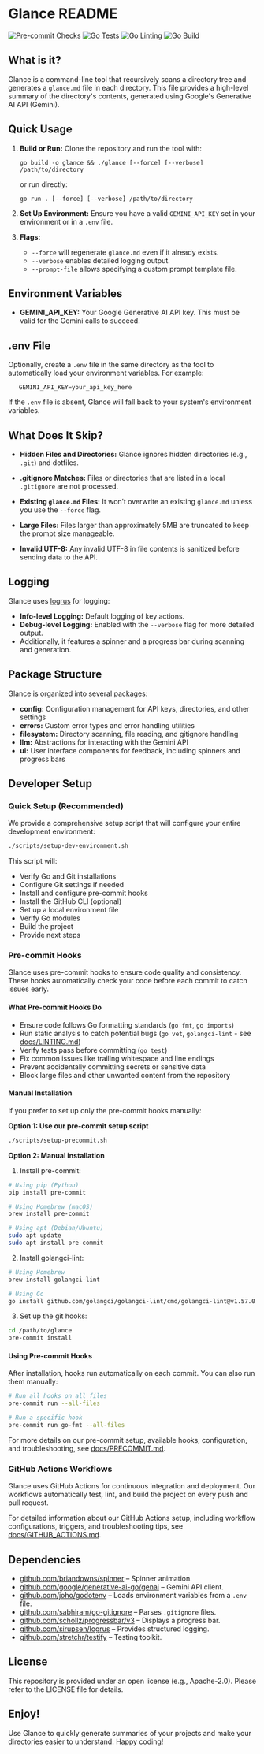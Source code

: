 # Glance README

[![Pre-commit Checks](https://github.com/phrazzld/glance/actions/workflows/precommit.yml/badge.svg)](https://github.com/phrazzld/glance/actions/workflows/precommit.yml)
[![Go Tests](https://github.com/phrazzld/glance/actions/workflows/test.yml/badge.svg)](https://github.com/phrazzld/glance/actions/workflows/test.yml)
[![Go Linting](https://github.com/phrazzld/glance/actions/workflows/lint.yml/badge.svg)](https://github.com/phrazzld/glance/actions/workflows/lint.yml)
[![Go Build](https://github.com/phrazzld/glance/actions/workflows/build.yml/badge.svg)](https://github.com/phrazzld/glance/actions/workflows/build.yml)

## What is it?

Glance is a command-line tool that recursively scans a directory tree and generates a `glance.md` file in each directory. This file provides a high-level summary of the directory's contents, generated using Google's Generative AI API (Gemini).

## Quick Usage

1. **Build or Run:**
   Clone the repository and run the tool with:

       go build -o glance && ./glance [--force] [--verbose] /path/to/directory

   or run directly:

       go run . [--force] [--verbose] /path/to/directory

2. **Set Up Environment:**
   Ensure you have a valid `GEMINI_API_KEY` set in your environment or in a `.env` file.

3. **Flags:**
   - `--force` will regenerate `glance.md` even if it already exists.
   - `--verbose` enables detailed logging output.
   - `--prompt-file` allows specifying a custom prompt template file.

## Environment Variables

- **GEMINI_API_KEY:**
  Your Google Generative AI API key. This must be valid for the Gemini calls to succeed.

## .env File

Optionally, create a `.env` file in the same directory as the tool to automatically load your environment variables. For example:

       GEMINI_API_KEY=your_api_key_here

If the `.env` file is absent, Glance will fall back to your system's environment variables.

## What Does It Skip?

- **Hidden Files and Directories:**
  Glance ignores hidden directories (e.g., `.git`) and dotfiles.

- **.gitignore Matches:**
  Files or directories that are listed in a local `.gitignore` are not processed.

- **Existing `glance.md` Files:**
  It won’t overwrite an existing `glance.md` unless you use the `--force` flag.

- **Large Files:**
  Files larger than approximately 5MB are truncated to keep the prompt size manageable.

- **Invalid UTF-8:**
  Any invalid UTF-8 in file contents is sanitized before sending data to the API.

## Logging

Glance uses [logrus](https://github.com/sirupsen/logrus) for logging:
- **Info-level Logging:** Default logging of key actions.
- **Debug-level Logging:** Enabled with the `--verbose` flag for more detailed output.
- Additionally, it features a spinner and a progress bar during scanning and generation.

## Package Structure

Glance is organized into several packages:

- **config:** Configuration management for API keys, directories, and other settings
- **errors:** Custom error types and error handling utilities
- **filesystem:** Directory scanning, file reading, and gitignore handling
- **llm:** Abstractions for interacting with the Gemini API
- **ui:** User interface components for feedback, including spinners and progress bars

## Developer Setup

### Quick Setup (Recommended)

We provide a comprehensive setup script that will configure your entire development environment:

```bash
./scripts/setup-dev-environment.sh
```

This script will:
- Verify Go and Git installations
- Configure Git settings if needed
- Install and configure pre-commit hooks
- Install the GitHub CLI (optional)
- Set up a local environment file
- Verify Go modules
- Build the project
- Provide next steps

### Pre-commit Hooks

Glance uses pre-commit hooks to ensure code quality and consistency. These hooks automatically check your code before each commit to catch issues early.

#### What Pre-commit Hooks Do

- Ensure code follows Go formatting standards (`go fmt`, `go imports`)
- Run static analysis to catch potential bugs (`go vet`, `golangci-lint` - see [docs/LINTING.md](docs/LINTING.md))
- Verify tests pass before committing (`go test`)
- Fix common issues like trailing whitespace and line endings
- Prevent accidentally committing secrets or sensitive data
- Block large files and other unwanted content from the repository

#### Manual Installation

If you prefer to set up only the pre-commit hooks manually:

**Option 1: Use our pre-commit setup script**
```bash
./scripts/setup-precommit.sh
```

**Option 2: Manual installation**

1. Install pre-commit:
```bash
# Using pip (Python)
pip install pre-commit

# Using Homebrew (macOS)
brew install pre-commit

# Using apt (Debian/Ubuntu)
sudo apt update
sudo apt install pre-commit
```

2. Install golangci-lint:
```bash
# Using Homebrew
brew install golangci-lint

# Using Go
go install github.com/golangci/golangci-lint/cmd/golangci-lint@v1.57.0
```

3. Set up the git hooks:
```bash
cd /path/to/glance
pre-commit install
```

#### Using Pre-commit Hooks

After installation, hooks run automatically on each commit. You can also run them manually:

```bash
# Run all hooks on all files
pre-commit run --all-files

# Run a specific hook
pre-commit run go-fmt --all-files
```

For more details on our pre-commit setup, available hooks, configuration, and troubleshooting, see [docs/PRECOMMIT.md](/docs/PRECOMMIT.md).

### GitHub Actions Workflows

Glance uses GitHub Actions for continuous integration and deployment. Our workflows automatically test, lint, and build the project on every push and pull request.

For detailed information about our GitHub Actions setup, including workflow configurations, triggers, and troubleshooting tips, see [docs/GITHUB_ACTIONS.md](/docs/GITHUB_ACTIONS.md).

## Dependencies

- [github.com/briandowns/spinner](https://github.com/briandowns/spinner) – Spinner animation.
- [github.com/google/generative-ai-go/genai](https://github.com/google/generative-ai-go) – Gemini API client.
- [github.com/joho/godotenv](https://github.com/joho/godotenv) – Loads environment variables from a `.env` file.
- [github.com/sabhiram/go-gitignore](https://github.com/sabhiram/go-gitignore) – Parses `.gitignore` files.
- [github.com/schollz/progressbar/v3](https://github.com/schollz/progressbar) – Displays a progress bar.
- [github.com/sirupsen/logrus](https://github.com/sirupsen/logrus) – Provides structured logging.
- [github.com/stretchr/testify](https://github.com/stretchr/testify) – Testing toolkit.

## License

This repository is provided under an open license (e.g., Apache-2.0). Please refer to the LICENSE file for details.

## Enjoy!

Use Glance to quickly generate summaries of your projects and make your directories easier to understand. Happy coding!
